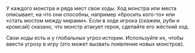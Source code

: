 У каждого монстра и ряда мест свои ходы. Ход монстра или места описывает, на что они способны, например «бросить кого-то» или «стать мостом между мирами». Если в ходе игрока (скажем, руби и кромсай) сказано, что монстр атакует героя, сделайте его жёсткий ход.

Свои ходы есть и у глобальных угроз истории. Используйте их, чтобы ввести угрозу в игру (это может вызвать появление новых монстров).